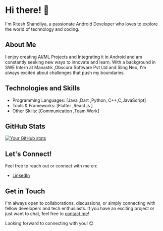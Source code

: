 # Hi there! 👋

I'm Ritesh Shandilya, a passionate Android Developer who loves to explore the world of technology and coding.

## About Me

I enjoy creating AI/ML Projects and Integrating it in Android and am constantly seeking new ways to innovate and learn. With a background in SWE Intern at Manastik ,Obscura Software Pvt Ltd and Sling Neo, I'm always excited about challenges that push my boundaries.

## Technologies and Skills

- Programming Languages: [Java ,Dart ,Python, C++,C,JavaScript]
- Tools & Frameworks: [Flutter ,React.js ]
- Other Skills: [Communication ,Team Work]

## GitHub Stats

[![Your GitHub stats](https://github-readme-stats.vercel.app/api?username=K123Ritesh&show_icons=true)](https://github.com/K123Ritesh)

## Let's Connect!

Feel free to reach out or connect with me on:
- [LinkedIn](www.linkedin.com/in/ritesh-kumar-323899247)


## Get in Touch

I'm always open to collaborations, discussions, or simply connecting with fellow developers and tech enthusiasts. If you have an exciting project or just want to chat, feel free to [contact me](mailto:riteshkumarlsarai@gmail.com)!

Looking forward to connecting with you! 😊

